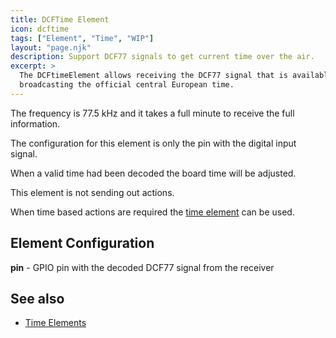 ```yaml
---
title: DCFTime Element
icon: dcftime
tags: ["Element", "Time", "WIP"]
layout: "page.njk"
description: Support DCF77 signals to get current time over the air. 
excerpt: >
  The DCFtimeElement allows receiving the DCF77 signal that is available in central Europe
  broadcasting the official central European time.
---
```


The frequency is 77.5 kHz and it takes a full minute to receive the full information.

The configuration for this element is only the pin with the digital input signal.

When a valid time had been decoded the board time will be adjusted.

This element is not sending out actions.

When time based actions are required the [time element](/elements/time.md) can be used.

## Element Configuration

**pin** - GPIO pin with the decoded DCF77 signal from the receiver


## See also

* [Time Elements](/elements/timeelements.md)

